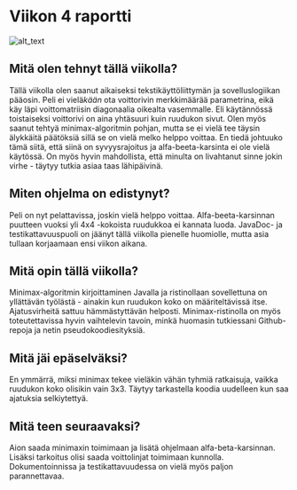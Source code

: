 # Viikon 4 raportti

![alt_text](https://media0.giphy.com/media/xiAqCzbB3eZvG/giphy.gif?cid=ecf05e478ca5d1b03b7db6fa3afc89fad2ce5b9ccebf64b5&rid=giphy.gif)

## Mitä olen tehnyt tällä viikolla?

Tällä viikolla olen saanut aikaiseksi tekstikäyttöliittymän ja sovelluslogiikan pääosin. 
Peli ei vielä*kään* ota voittorivin merkkimäärää parametrina, eikä käy läpi voittomatriisin diagonaalia oikealta vasemmalle.
Eli käytännössä toistaiseksi voittorivi on aina yhtäsuuri kuin ruudukon sivut.
Olen myös saanut tehtyä minimax-algoritmin pohjan, mutta se ei vielä tee täysin älykkäitä päätöksiä sillä se on vielä melko helppo voittaa.
En tiedä johtuuko tämä siitä, että siinä on syvyysrajoitus ja alfa-beeta-karsinta ei ole vielä käytössä.
On myös hyvin mahdollista, että minulta on livahtanut sinne jokin virhe - täytyy tutkia asiaa taas lähipäivinä.

## Miten ohjelma on edistynyt?

Peli on nyt pelattavissa, joskin vielä helppo voittaa. Alfa-beeta-karsinnan puutteen vuoksi yli 4x4 -kokoista ruudukkoa ei kannata luoda.
JavaDoc- ja testikattavuuspuoli on jäänyt tällä viikolla pienelle huomiolle, mutta asia tullaan korjaamaan ensi viikon aikana. 

## Mitä opin tällä viikolla?

Minimax-algoritmin kirjoittaminen Javalla ja ristinollaan sovellettuna on yllättävän työlästä - ainakin kun ruudukon koko on määriteltävissä itse. 
Ajatusvirheitä sattuu hämmästyttävän helposti. 
Minimax-ristinolla on myös toteutettavissa hyvin vaihtelevin tavoin, minkä huomasin tutkiessani Github-repoja ja netin pseudokoodiesityksiä.

## Mitä jäi epäselväksi?

En ymmärrä, miksi minimax tekee vieläkin vähän tyhmiä ratkaisuja, vaikka ruudukon koko olisikin vain 3x3. 
Täytyy tarkastella koodia uudelleen kun saa ajatuksia selkiytettyä.

## Mitä teen seuraavaksi?

Aion saada minimaxin toimimaan ja lisätä ohjelmaan alfa-beta-karsinnan. 
Lisäksi tarkoitus olisi saada voittolinjat toimimaan kunnolla. Dokumentoinnissa ja testikattavuudessa on vielä myös paljon parannettavaa.
